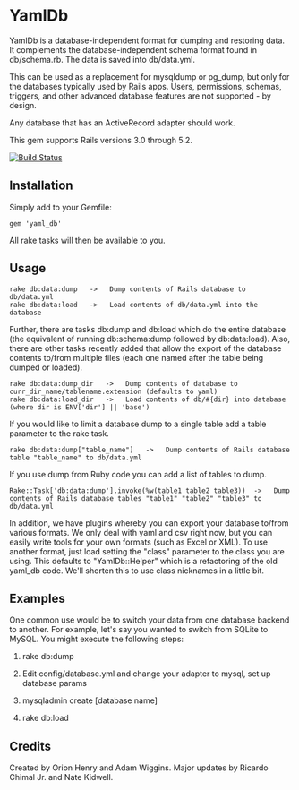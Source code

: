 # YamlDb

YamlDb is a database-independent format for dumping and restoring data.  It complements the database-independent schema format found in db/schema.rb.  The data is saved into db/data.yml.

This can be used as a replacement for mysqldump or pg_dump, but only for the databases typically used by Rails apps.  Users, permissions, schemas, triggers, and other advanced database features are not supported - by design.

Any database that has an ActiveRecord adapter should work.

This gem supports Rails versions 3.0 through 5.2.

[![Build Status](https://travis-ci.org/yamldb/yaml_db.svg?branch=master)](https://travis-ci.org/yamldb/yaml_db)

## Installation

Simply add to your Gemfile:

    gem 'yaml_db'

All rake tasks will then be available to you.

## Usage

    rake db:data:dump   ->   Dump contents of Rails database to db/data.yml
    rake db:data:load   ->   Load contents of db/data.yml into the database

Further, there are tasks db:dump and db:load which do the entire database (the equivalent of running db:schema:dump followed by db:data:load).  Also, there are other tasks recently added that allow the export of the database contents to/from multiple files (each one named after the table being dumped or loaded).

    rake db:data:dump_dir   ->   Dump contents of database to curr_dir_name/tablename.extension (defaults to yaml)
    rake db:data:load_dir   ->   Load contents of db/#{dir} into database (where dir is ENV['dir'] || 'base')

If you would like to limit a database dump to a single table add a table parameter to the rake task.

    rake db:data:dump["table_name"]   ->   Dump contents of Rails database table "table_name" to db/data.yml

If you use dump from Ruby code you can add a list of tables to dump.

    Rake::Task['db:data:dump'].invoke(%w(table1 table2 table3))  ->   Dump contents of Rails database tables "table1" "table2" "table3" to db/data.yml

In addition, we have plugins whereby you can export your database to/from various formats.  We only deal with yaml and csv right now, but you can easily write tools for your own formats (such as Excel or XML).  To use another format, just load setting the "class"  parameter to the class you are using.  This defaults to "YamlDb::Helper" which is a refactoring of the old yaml_db code.  We'll shorten this to use class nicknames in a little bit.

## Examples

One common use would be to switch your data from one database backend to another.  For example, let's say you wanted to switch from SQLite to MySQL.  You might execute the following steps:

1. rake db:dump

2. Edit config/database.yml and change your adapter to mysql, set up database params

3. mysqladmin create [database name]

4. rake db:load

## Credits

Created by Orion Henry and Adam Wiggins. Major updates by Ricardo Chimal Jr. and Nate Kidwell.
